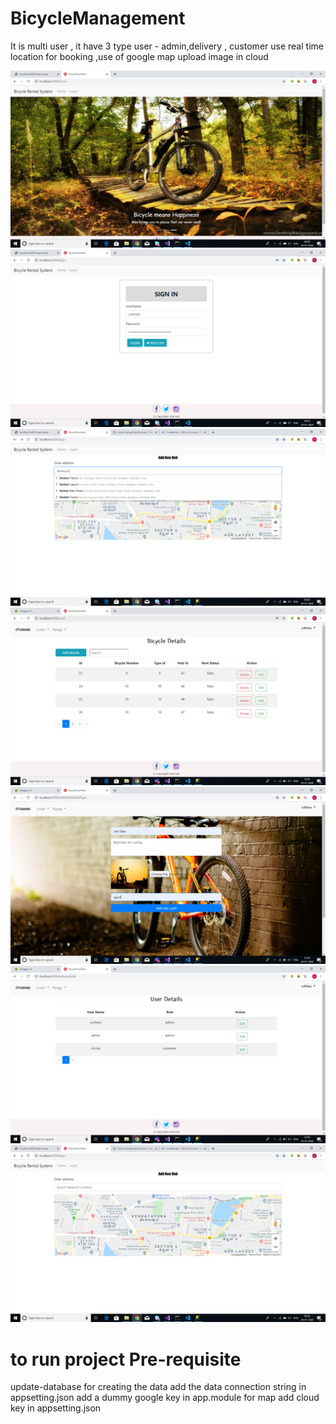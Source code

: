 # BicycleManagement
It is multi user , it have 3 type user - admin,delivery , customer
use real time location for booking ,use of google map
upload image in cloud

![intial page](images/1.png)
![alt text](images/2.png)
![alt text](images/3.png)
![alt text](images/4.png)
![alt text](images/5.png)
![alt text](images/6.png)
![alt text](images/7.png)

# to run project Pre-requisite
update-database for creating the data
add the data connection string in appsetting.json
add a dummy google key in app.module for map
add cloud key in appsetting.json
